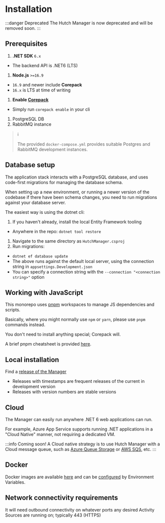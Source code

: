 # Installation

:::danger Deprecated
The Hutch Manager is now deprecated and will be removed soon.
:::

## Prerequisites

1. **.NET SDK** `6.x`
  - The backend API is .NET6 (LTS)
1. **Node.js** `>=16.9`
  - `16.9` and newer include **Corepack**
  - `16.x` is LTS at time of writing
1. **Enable [Corepack](https://nodejs.org/api/corepack.html)**
  - Simply run `corepack enable` in your cli
1. PostgreSQL DB
1. RabbitMQ instance

> ℹ️
> 
> The provided `docker-compose.yml` provides suitable Postgres and RabbitMQ development instances.

## Database setup

The application stack interacts with a PostgreSQL database, and uses code-first migrations for managing the database schema.

When setting up a new environment, or running a newer version of the codebase if there have been schema changes, you need to run migrations against your database server.

The easiest way is using the dotnet cli:

1. If you haven't already, install the local Entity Framework tooling

- Anywhere in the repo: `dotnet tool restore`

1. Navigate to the same directory as `HutchManager.csproj`
1. Run migrations:

- `dotnet ef database update`
- The above runs against the default local server, using the connection string in `appsettings.Development.json`
- You can specify a connection string with the `--connection "<connection string>"` option

## Working with JavaScript

This monorepo uses [pnpm](https://pnpm.io) workspaces to manage JS dependencies and scripts.

Basically, where you might normally use `npm` or `yarn`, please use `pnpm` commands instead.

You don't need to install anything special; Corepack will.

A brief pnpm cheatsheet is provided [here](pnpm-cheatsheet).

## Local installation

Find a [release of the Manager][manager-releases]
- Releases with timestamps are frequent releases of the current in development version
- Releases with version numbers are stable versions

[get-net6]: https://dotnet.microsoft.com/en-us/download/dotnet/6.0/runtime
[manager-releases]: https://github.com/hdruk/hutch/releases?q=manager&expanded=false

## Cloud

The Manager can easily run anywhere .NET 6 web applications can run.

For example, Azure App Service supports running .NET applications in a "Cloud Native" manner, not requiring a dedicated VM.

:::info Coming soon!
A Cloud native strategy is to use Hutch Manager with a Cloud message queue, such as [Azure Queue Storage](https://azure.microsoft.com/en-gb/products/storage/queues/) or [AWS SQS](https://aws.amazon.com/sqs/), etc.
:::

## Docker

Docker images are available [here](https://github.com/hdruk/hutch/pkgs/container/hutch%2Fmanager) and can be [configured](../configuration/manager) by Environment Variables.

## Network connectivity requirements

It will need outbound connectivity on whatever ports any desired Activity Sources are running on; typically 443 (HTTPS)
